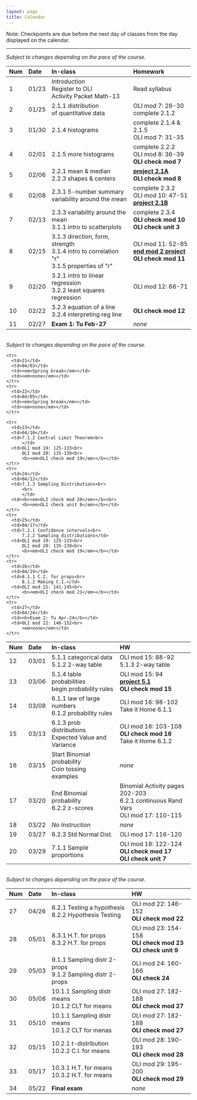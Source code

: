 ```yaml
---
layout: page
title: Calendar
---
```


Note: Checkpoints are due before the next day of classes from the day displayed on the calendar.

-----

<em>Subject to changes depending on the pace of the course.</em>

<table>
  <thead>
    <tr>
      <th align="left">Num</th>
      <th align="left">Date</th>
      <th align="left">In-class</th>
      <th align="left">Homework</th>
    </tr>
  </thead>
  <tbody>
    <tr>
      <td>1</td>
      <td>01/23</td>
      <td>Introduction<br>Register to OLI<br>
          Activity Packet Math-13</td>
      <td>Read syllabus</td>
    </tr>
    <tr>
      <td>2</td>
      <td>01/25</td>
      <td>2.1.1 distribution<br>of quantitative data</td>
      <td>OLI mod 7: 28-30<br>complete 2.1.2</td>
    </tr>
    <tr>
      <td>3</td>
      <td>01/30</td>
      <td>2.1.4 histograms</td>
      <td>complete 2.1.4 & 2.1.5<br>
          OLI mod 7: 31-35</td>
    </tr>
    <tr>
      <td>4</td>
      <td>02/01</td>
      <td>2.1.5 more histograms<br>
          </td>
      <td>complete 2.2.2<br>
          OLI mod 8: 36-39<br>
          <b>OLI check mod 7</b></td>
    </tr>
    <tr>
      <td>5</td>
      <td>02/06</td>
      <td>2.2.1 mean & median<br>
          2.2.3 shapes & centers</td>
      <td><b><a href="../projects/project-2-1A.pdf">project 2.1A</a></b><br>
          <b>OLI check mod 8</b></td>
    </tr>
    <tr>
      <td>6</td>
      <td>02/08</td>
      <td>2.3.1 5-number summary<br>variability around the mean</td>
      <td>complete 2.3.2<br>OLI mod 10: 47-51<br>
      <b><a href="../projects/project-2-1B.pdf">project 2.1B</a></b></td>
    </tr>
    <tr>
      <td>7</td>
      <td>02/13</td>
      <td>2.3.3 variability around the mean<br>
          3.1.1 intro to scatterplots</td>
      <td>complete 2.3.4<br>
          <b>OLI check mod 10</b><br>
      	  <b>OLI check unit 3</b></td>
    </tr>
    <tr>
      <td>8</td>
      <td>02/15</td>
      <td>3.1.3 direction, form, strength<br>
          3.1.4 intro to correlation "r"<br>
          3.1.5 properties of "r"</td>
      <td>OLI mod 11: 52-65<br>
          <b><a href="../projects/project-end-module2.pdf">end mod 2 project</a></b><br>
          <b>OLI check mod 11</b></td>
    </tr>
    <tr>
      <td>9</td>
      <td>02/20</td>
      <td>3.2.1 intro to linear regression<br>
          3.2.2 least squares regression</td>
      <td>OLI mod 12: 66-71</td>
    </tr>
    <tr>
      <td>10</td>
      <td>02/22</td>
      <td>3.2.3 equation of a line<br>
          3.2.4 interpreting reg line</td>
      <td><b>OLI check mod 12</b></td>
    </tr>
    <tr>
      <td>11</td>
      <td>02/27</td>
      <td><b>Exam 1: Tu Feb-27</b></td>
      <td><em>none</em></td>
    </tr>
  </tbody>
 </table>

<br>
<em>Subject to changes depending on the pace of the course.</em>
<br>

<table>
  <thead>
    <tr>
      <th align="left">Num</th>
      <th align="left">Date</th>
      <th align="left">In-class</th>
      <th align="left">HW</th>
    </tr>
  </thead>
  <tbody>
    <tr>
      <td>12</td>
      <td>03/01</td>
      <td>5.1.1 categorical data<br>5.1.2 2-way table</td>
      <td>OLI mod 15: 88-92<br>5.1.3 2-way table</td>
    </tr>
    <tr>
      <td>13</td>
      <td>03/06</td>
      <td>5.1.4 table probabilities<br>
          begin probability rules</td>
      <td>OLI mod 15: 94<br>
      	  <b><a href="../projects/project5-1.pdf">project 5.1</a></b><br>
          <b>OLI check mod 15</b></td>
    </tr>
    <tr>
      <td>14</td>
      <td>03/08</td>
      <td>6.1.1 law of large numbers<br>
          6.1.2 probability rules</td>
      <td>OLI mod 16: 98-102<br>
          Take it Home 6.1.1</td>
    </tr>
    <tr>
      <td>15</td>
      <td>03/13</td>
      <td>6.1.3 prob distributions<br>
          Expected Value and Variance</td>
      <td>OLI mod 16: 103-108<br>
          <b>OLI check mod 16</b><br>
          Take it Home 6.1.2</td>
    </tr>
    <tr>
      <td>16</td>
      <td>03/15</td>
      <td>Start Binomial probability<br>
          Coin tossing examples</td>
      <td><em>none</em></td>
    </tr>
    <tr>
      <td>17</td>
      <td>03/20</td>
      <td>End Binomial probability<br>
          6.2.2 z-scores</td>
      <td>Binomial Activity pages 202-203<br>
          6.2.1 continuous Rand Vars<br>
          OLI mod 17: 110-115</td>
    </tr>
    <tr>
      <td>18</td>
      <td>03/22</td>
      <td><em>No Instruction</em></td>
      <td><em>none</em></td>
    </tr>
    <tr>
      <td>19</td>
      <td>03/27</td>
      <td>6.2.3 Std Normal Dist.</td>
      <td>OLI mod 17: 116-120</td>
    </tr>
    <tr>
      <td>20</td>
      <td>03/29</td>
      <td>7.1.1 Sample proportions</td>
      <td>OLI mod 18: 122-124<br>
          <b>OLI check mod 17</b><br>
          <b>OLI check unit 7</b></td>
    </tr>

    <tr>
      <td>21</td>
      <td>04/03</td>
      <td><em>Spring break</em></td>
      <td><em>none</em></td>
    </tr>
    <tr>
      <td>22</td>
      <td>04/05</td>
      <td><em>Spring break</em></td>
      <td><em>none</em></td>
    </tr>

    <tr>
      <td>23</td>
      <td>04/10</td>
      <td>7.1.2 Central Limit Theorem<br>
          </td>
      <td>OLI mod 19: 125-133<br>
          OLI mod 20: 135-139<br>
          <b><em>OLI check mod 19</em></b></td>
    </tr>
    <tr>
      <td>24</td>
      <td>04/12</td>
      <td>7.1.3 Sampling Distributions<br>
          <br>
      	  </td>
      <td><b><em>OLI check mod 20</em></b><br>
      	  <b><em>OLI check unit 8</em></b></td>
    </tr>
    <tr>
      <td>25</td>
      <td>04/17</td>
      <td>7.2.1 Confidence intervals<br>
          7.2.2 Sampling distributions</td>
      <td>OLI mod 19: 125-133<br>
          OLI mod 20: 135-139<br>
          <b><em>OLI check mod 19</em></b></td>
    </tr>
    <tr>
      <td>26</td>
      <td>04/19</td>
      <td>8.1.1 C.I. for props<br>
          8.1.2 Making C.I.</td>
      <td>OLI mod 21: 141-145<br>
          <b><em>OLI check mod 21</em></b></td>
    </tr>
    <tr>
      <td>27</td>
      <td>04/24</td>
      <td><b>Exam 2: Tu Apr-24</b></td>
      <td>OLI mod 22: 146-152<br>
          <em>none</em></td>
    </tr>
  </tbody>
 </table>

<br>
<em>Subject to changes depending on the pace of the course.</em>
<br>

<table>
  <thead>
    <tr>
      <th align="left">Num</th>
      <th align="left">Date</th>
      <th align="left">In-class</th>
      <th align="left">HW</th>
    </tr>
  </thead>
  <tbody>
    <tr>
      <td>27</td>
      <td>04/26</td>
      <td>8.2.1 Testing a hypothesis<br>
          8.2.2 Hypothesis Testing<br>
          </td>
      <td>OLI mod 22: 146-152<br>
      	  <b>OLI check mod 22</b></td>
    </tr>
    <tr>
      <td>28</td>
      <td>05/01</td>
      <td>8.3.1 H.T. for props<br>
          8.3.2 H.T. for props</td>
      <td>OLI mod 23: 154-158<br>
      	  <b>OLI check mod 23</b><br>
      	  <b>OLI check unit 9</b></td>
    </tr>
    <tr>
      <td>29</td>
      <td>05/03</td>
      <td>
          9.1.1 Sampling distr 2-props<br>
          9.1.2 Sampling distr 2-props</td>
      <td>OLI mod 24: 160-166<br>
          <b>OLI check 24</b></td>
    </tr>
    <tr>
      <td>30</td>
      <td>05/08</td>
      <td>10.1.1 Sampling distr means<br>
          10.1.2 CLT for means</td>
      <td>OLI mod 27: 182-188<br>
          <b>OLI check mod 27</b></td>
    </tr>
    <tr>
      <td>31</td>
      <td>05/10</td>
      <td>10.1.1 Sampling distr means<br>
          10.1.2 CLT for menas</td>
      <td>OLI mod 27: 182-188<br>
          <b>OLI check mod 27</b></td>
    </tr>
    <tr>
      <td>32</td>
      <td>05/15</td>
      <td>10.2.1 t-distribution<br>
          10.2.2 C.I. for means</td>
      <td>OLI mod 28: 190-193<br>
          <b>OLI check mod 28</b></td>
    </tr>
    <tr>
      <td>33</td>
      <td>05/17</td>
      <td>10.3.1 H.T. for means<br>
          10.3.2 H.T. for means</td>
      <td>OLI mod 29: 195-200<br>
          <b>OLI check mod 29</b></td>
    </tr>
    <tr>
      <td>34</td>
      <td>05/22</td>
      <td><b>Final exam</b></td>
      <td><em>none</em></td>
    </tr>
  </tbody>
 </table>


